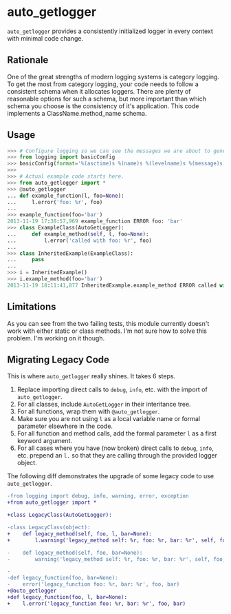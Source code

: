 auto_getlogger
================

`auto_getlogger` provides a consistently initialized logger in every context with minimal code change.

Rationale
---------

One of the great strengths of modern logging systems is category logging.
To get the most from category logging, your code needs to follow a
consistent schema when it allocates loggers.
There are plenty of reasonable options for such a schema, but more important than
which schema you choose is the consistency of it's application.
This code implements a ClassName.method_name schema.

Usage
-----

```python
>>> # Configure logging so we can see the messages we are about to generate.
>>> from logging import basicConfig
>>> basicConfig(format='%(asctime)s %(name)s %(levelname)s %(message)s')
>>>
>>> # Actual example code starts here.
>>> from auto_getlogger import *
>>> @auto_getlogger
... def example_function(l, foo=None):
...     l.error('foo: %r', foo)
...
>>> example_function(foo='bar')
2013-11-19 17:38:57,969 example_function ERROR foo: 'bar'
>>> class ExampleClass(AutoGetLogger):
...     def example_method(self, l, foo=None):
...         l.error('called with foo: %r', foo)
...
>>> class InheritedExample(ExampleClass):
...     pass
...
>>> i = InheritedExample()
>>> i.example_method(foo='bar')
2013-11-19 18:11:41,877 InheritedExample.example_method ERROR called with foo: 'bar'
```

Limitations
-----------

As you can see from the two failing tests,
this module currently doesn't work with either static or class methods.
I'm not sure how to solve this problem. I'm working on it though.

Migrating Legacy Code
---------------------

This is where `auto_getlogger` really shines. It takes 6 steps.

1. Replace importing direct calls to `debug`, `info`, etc. with the import of `auto_getlogger`.
1. For all classes, include `AutoGetLogger` in their interitance tree.
1. For all functions, wrap them with `@auto_getlogger`.
1. Make sure you are not using `l` as a local variable name or formal parameter elsewhere in the code.
1. For all function and method calls, add the formal parameter `l` as a first keyword argument.
1. For all cases where you have (now broken) direct calls to `debug`, `info`, etc. prepend an `l.`
   so that they  are calling through the provided logger object.

The following diff demonstrates the upgrade of some legacy code to use `auto_getlogger`.

```diff
-from logging import debug, info, warning, error, exception
+from auto_getlogger import *

+class LegacyClass(AutoGetLogger):

-class LegacyClass(object):
+    def legacy_method(self, foo, l, bar=None):
+        l.warning('legacy_method self: %r, foo: %r, bar: %r', self, foo, bar)

-    def legacy_method(self, foo, bar=None):
-        warning('legacy_method self: %r, foo: %r, bar: %r', self, foo, bar)

-
-def legacy_function(foo, bar=None):
-    error('legacy_function foo: %r, bar: %r', foo, bar)
+@auto_getlogger
+def legacy_function(foo, l, bar=None):
+    l.error('legacy_function foo: %r, bar: %r', foo, bar)
```
